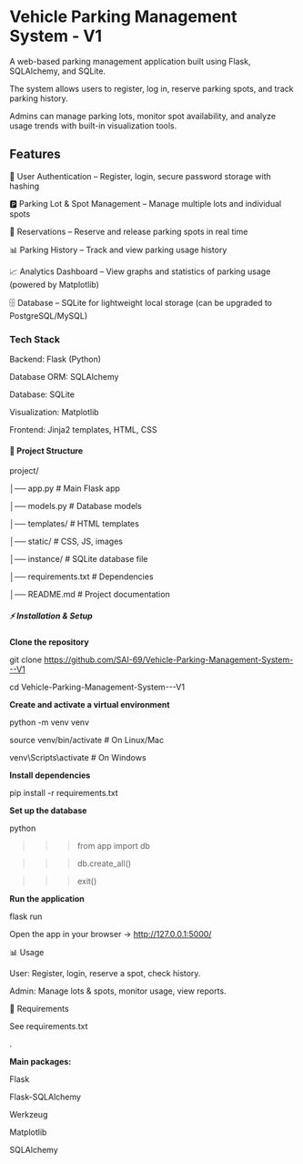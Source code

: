 # Vehicle Parking Management System - V1



A web-based parking management application built using Flask, SQLAlchemy, and SQLite.

The system allows users to register, log in, reserve parking spots, and track parking history.

Admins can manage parking lots, monitor spot availability, and analyze usage trends with built-in visualization tools.



## Features



🔐 User Authentication – Register, login, secure password storage with hashing



🅿️ Parking Lot \& Spot Management – Manage multiple lots and individual spots



📅 Reservations – Reserve and release parking spots in real time



📊 Parking History – Track and view parking usage history



📈 Analytics Dashboard – View graphs and statistics of parking usage (powered by Matplotlib)



🗄 Database – SQLite for lightweight local storage (can be upgraded to PostgreSQL/MySQL)



### Tech Stack



Backend: Flask (Python)



Database ORM: SQLAlchemy



Database: SQLite



Visualization: Matplotlib



Frontend: Jinja2 templates, HTML, CSS



#### 📂 Project Structure

project/

│── app.py                # Main Flask app

│── models.py             # Database models

│── templates/            # HTML templates

│── static/               # CSS, JS, images

│── instance/             # SQLite database file

│── requirements.txt      # Dependencies

│── README.md             # Project documentation



##### ⚡ Installation \& Setup



**Clone the repository**



git clone https://github.com/SAI-69/Vehicle-Parking-Management-System---V1

cd Vehicle-Parking-Management-System---V1





**Create and activate a virtual environment**



python -m venv venv

source venv/bin/activate   # On Linux/Mac

venv\\Scripts\\activate      # On Windows





**Install dependencies**



pip install -r requirements.txt





**Set up the database**



python

>>> from app import db

>>> db.create\_all()

>>> exit()





**Run the application**



flask run





Open the app in your browser → http://127.0.0.1:5000/



📊 Usage



User: Register, login, reserve a spot, check history.



Admin: Manage lots \& spots, monitor usage, view reports.





📌 Requirements



See requirements.txt

.



**Main packages:**



Flask



Flask-SQLAlchemy



Werkzeug



Matplotlib



SQLAlchemy





